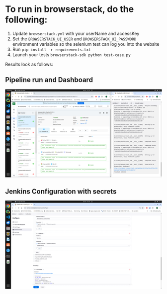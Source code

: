 # To run in browserstack, do the following:

1. Update `browserstack.yml` with your userName and accessKey
2. Set the `BROWSERSTACK_UI_USER` and `BROWSERSTACK_UI_PASSWORD` environment variables so the selenium test can log you into the website
3. Run `pip install -r requirements.txt`
4. Launch your tests `browserstack-sdk python test-case.py`

Results look as follows:
## Pipeline run and Dashboard
![results](./images/jenkins-and-dashboard.png)
## Jenkins Configuration with secrets
![CI config](./images/jenkins-config.png)

